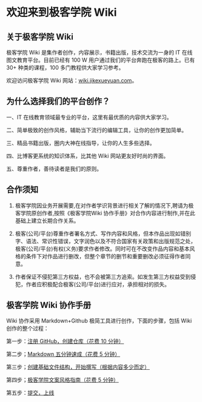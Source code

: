# 欢迎来到极客学院 Wiki

## 关于极客学院 Wiki 

极客学院 Wiki 是集作者创作，内容展示，书籍出版，技术交流为一身的 IT 在线图文教育平台。目前已经有 100 W 用户通过我们的平台奔跑在极客的路上。已有 30+ 种类的课程，100 多门教程供大家学习参考。

欢迎访问极客学院 Wiki 网站：[wiki.jikexueyuan.com](wiki.jikexueyuan.com)。

## 为什么选择我们的平台创作？

一、IT 在线教育领域最专业的平台，这里有最优质的内容供大家学习。

二、简单极致的创作风格，辅助当下流行的编辑工具，让你的创作更加简单。

三、精品书籍出版，圈内大神在线指导，让你的人生多些选择。

四、比博客更系统的知识体系，比其他 Wiki 网站更友好时尚的界面。

五、尊重作者，善待读者是我们的原则。

## 合作须知

1. 极客学院因业务开展需要,在对作者学识背景进行相关了解的情况下,聘请为极客学院原创作者,按照《极客学院Wiki 协作手册》对合作内容进行制作,并在此基础上建立长期合作关系。  

2. 极客(公司/平台)尊重作者署名方式、写作内容和风格，但本作品出现如错别字、语法、常识性错误，文字润色以及不符合国家有关政策和出版规范之处，极客(公司/平台)有权(义务)要求作者修改。同时可在不改变作品内容和基本风格的条件下对作品进行删改，但整个章节的删节和重要删改必须征得作者同意。 

3. 作者保证不侵犯第三方权益，也不会被第三方追索。如发生第三方权益受到侵犯，作者应积极配合极客(公司/平台)进行应对，承担相对的损失。

## 极客学院 Wiki 协作手册

Wiki 协作采用 Markdown+Github 极简工具进行创作，下面的步骤，包括 Wiki 创作的整个过程：

第一步：[注册 GitHub，创建仓库（花费 10 分钟）](learn-github.md)

第二步；[Markdown 五分钟速成（花费 5 分钟）](markdown.md)

第三步；[创建基础文件结构，开始撰写（根据内容多少而定）](toc-struct.md)

第四步；[极客学院文案风格指南（花费 5 分钟）](copywriting-guide.md)

第五步：[提交，上线](submit-online.md)



